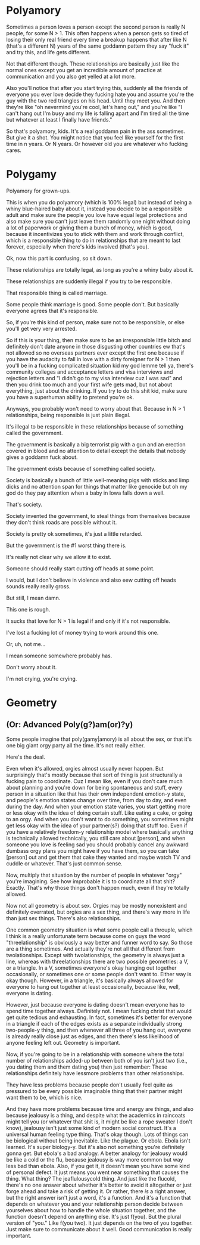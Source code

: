 Polyamory
=========
Sometimes a person loves a person except the second person is really N people,
for some N > 1. This often happens when a person gets so tired of losing their
only real friend every time a breakup happens that after like N (that's a
different N) years of the same goddamn pattern they say "fuck it" and try this,
and life gets different.

Not that different though. These relationships are basically just like the
normal ones except you get an incredible amount of practice at communication
and you also get yelled at a lot more.

Also you'll notice that after you start trying this, suddenly all the friends of 
everyone you ever love decide they fucking hate you and assume you're the guy with
the two red triangles on his head. Until they meet you. And then they're like
"oh nevermind you're cool, let's hang out," and you're like "I can't hang out
I'm busy and my life is falling apart and I'm tired all the time but whatever
at least I finally have friends."

So that's polyamory, kids. It's a real goddamn pain in the ass sometimes.
But give it a shot. You might notice that you feel like yourself for the
first time in n years. Or N years. Or however old you are whatever who
fucking cares.


Polygamy
========
Polyamory for grown-ups.

This is when you do polyamory (which is 100% legal) but instead of being a
whiny blue-haired baby about it, instead you decide to be a responsible
adult and make sure the people you love have equal legal protections
and also make sure you can't just leave them randomly one night without
doing a lot of paperwork or giving them a bunch of money, which is good,
because it incentivizes you to stick with them and work through conflict,
which is a responsible thing to do in relationships that are meant to last
forever, especially when there's kids involved (that's you).

Ok, now this part is confusing, so sit down.

These relationships are totally legal, as long as you're a whiny baby about it.

These relationships are suddenly illegal if you try to be responsible.

That responsible thing is called marriage.

Some people think marriage is good. Some people don't. But basically everyone agrees that it's responsible.

So, if you're this kind of person, make sure not to be responsible, or else you'll get very very arrested.

So if this is your thing, then make sure to be an irresponsible little bitch and definitely don't date anyone in those disgusting other countries ew that's not allowed so no overseas partners ever except the first one because if you have the audacity to fall in love with a dirty foreigner for N > 1 then you'll be in a fucking complicated situation kid my god lemme tell ya, there's community colleges and acceptance letters and visa interviews and rejection letters and "I didn't go to my visa interview cuz I was sad" and then you drink too much and your first wife gets mad, but not about everything, just about the drinking. If you try to do this shit kid, make sure you have a superhuman ability to pretend you're ok.

Anyways, you probably won't need to worry about that. Because in N > 1 relationships,
being responsible is just plain illegal.

It's illegal to be responsible in these relationships because of something called the government.

The government is basically a big terrorist pig with a gun and an erection covered in blood and no attention to detail except the details that nobody gives a goddamn fuck about.

The government exists because of something called society.

Society is basically a bunch of little well-meaning pigs with sticks and limp dicks and no attention span for things that matter like genocide but oh my god do they pay attention when a baby in Iowa falls down a well.

That's society.

Society invented the government, to steal things from themselves because they don't think roads are possible without it.

Society is pretty ok sometimes, it's just a little retarded.

But the government is the #1 worst thing there is.

It's really not clear why we allow it to exist.

Someone should really start cutting off heads at some point.

I would, but I don't believe in violence and also eew cutting off heads sounds really really gross.

But still, I mean damn.

This one is rough.

It sucks that love for N > 1 is legal if and only if it's not responsible.

I've lost a fucking lot of money trying to work around this one.

Or, uh, not me...

I mean someone somewhere probably has.

Don't worry about it.

I'm not crying, you're crying.


Geometry
========
## (Or: Advanced Poly(g?)am(or)?y)

Some people imagine that poly(gamy|amory) is all about the sex,
or that it's one big giant orgy party all the time. It's not really
either.

Here's the deal.

Even when it's allowed, orgies almost usually never happen.
But surprisingly that's mostly because that sort of thing is
just structurally a fucking pain to coordinate. Cuz I mean like,
even if you don't care much about planning and you're down for
being spontaneous and stuff, every person in a situation like
that has their own independent emotion-y state, and people's
emotion states change over time, from day to day, and even
during the day. And when your emotion state varies, you start
getting more or less okay with the idea of doing certain stuff.
Like eating a cake, or going to an orgy. And when you don't want
to do something, you sometimes might get less okay with the idea
of your partner(s?) doing that stuff too. Even if you have a
relatively freedom-y relationship model where basically anything
is technically allowed technically, you still care about [person],
and when someone you love is feeling sad you should probably cancel
any awkward dumbass orgy plans you might have if you have them,
so you can take [person] out and get them that cake they wanted
and maybe watch TV and cuddle or whatever. That's just common sense.

Now, multiply that situation by the number of people in whatever
"orgy" you're imagining. See how improbable it is to coordinate
all that shit? Exactly. That's why those things don't happen much,
even if they're totally allowed.

Now not all geometry is about sex. Orgies may be mostly nonexistent
and definitely overrated, but orgies are a sex thing, and there's way
more in life than just sex things. There's also relationships.

One common geometry situation is what some people call a throuple,
which I think is a really unfortunate term because come on guys the
word "threelationship" is obviously a way better and funner word to say.
So those are a thing sometimes. And actually they're not all that
different from twolationships. Except with twolationships, the geometry
is always just a line, whereas with threelationships there are two
possible geometries: a V, or a triangle. In a V, sometimes everyone's
okay hanging out together occasionally, or sometimes one or some people
don't want to. Either way is okay though. However, in a triangle,
it's basically always allowed for everyone to hang out together at
least occasionally, because like, well, everyone is dating.

However, just because everyone is dating doesn't mean everyone has
to spend time together always. Definitely not. I mean fucking christ
that would get quite tedious and exhausting. In fact, sometimes
it's better for everyone in a triangle if each of the edges exists
as a separate individually strong two-people-y thing, and then
whenever all three of you hang out, everyone is already really
close just as edges, and then there's less likelihood of anyone
feeling left out. Geometry is important.

Now, if you're going to be in a relationship with someone where the
total number of relationships added-up between both of you isn't just
two (i.e., you dating them and them dating you) then just remember:
These relationships definitely have lessmore problems than other relationships.

They have less problems because people don't usually feel quite as pressured
to be every possible imaginable thing that their partner might want them to be,
which is nice.

And they have more problems because time and energy are things, and
also because jealousy is a thing, and despite what the academics in
raincoats might tell you (or whatever that shit is, it might be like
a rope sweater I don't know), jealousy isn't just some kind of modern
social construct. It's a universal human feeling type thing. That's
okay though. Lots of things can be biological without being inevitable.
Like the plague. Or ebola. Ebola isn't learned. It's super biology-y.
But it's also not something you're definitely gonna get. But ebola's
a bad analogy. A better analogy for jealousy would be like a cold or
the flu, because jealousy is way more common but way less bad than
ebola. Also, if you get it, it doesn't mean you have some kind of
personal defect. It just means you went near something that causes
the thing. What thing? The jeaflulousycold thing. And just like the
flucold, there's no one answer about whether it's better to avoid it
altogether or just forge ahead and take a risk of getting it. Or rather,
there *is* a right answer, but the right answer isn't just a word,
it's a function. And it's a function that depends on whatever you and
your relationship person decide between yourselves about how to handle
the whole situation together, and the function doesn't depend on anything
else. It's just f(you). But the plural version of "you." Like f(you two).
It just depends on the two of you together. Just make sure to communicate
about it well. Good communication is really important.
